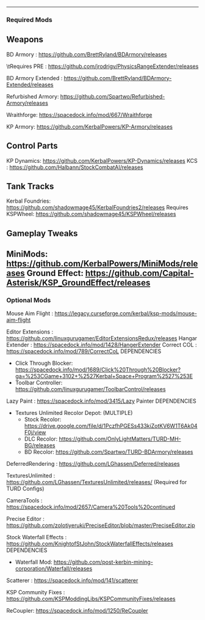 -------------------------------------------------------
### Required Mods
## Weapons
BD Armory : https://github.com/BrettRyland/BDArmory/releases

\tRequires PRE : https://github.com/jrodrigv/PhysicsRangeExtender/releases
  
BD Armory Extended : https://github.com/BrettRyland/BDArmory-Extended/releases

Refurbished Armory: https://github.com/Spartwo/Refurbished-Armory/releases

Wraithforge: https://spacedock.info/mod/667/Wraithforge

KP Armory: https://github.com/KerbalPowers/KP-Armory/releases


## Control Parts
KP Dynamics: https://github.com/KerbalPowers/KP-Dynamics/releases
KCS : https://github.com/Halbann/StockCombatAI/releases

## Tank Tracks
Kerbal Foundries: https://github.com/shadowmage45/KerbalFoundries2/releases
Requires KSPWheel: https://github.com/shadowmage45/KSPWheel/releases

## Gameplay Tweaks
MiniMods: https://github.com/KerbalPowers/MiniMods/releases
Ground Effect: https://github.com/Capital-Asterisk/KSP_GroundEffect/releases
-------------------------------------------------------
### Optional Mods
Mouse Aim Flight : https://legacy.curseforge.com/kerbal/ksp-mods/mouse-aim-flight

Editor Extensions : https://github.com/linuxgurugamer/EditorExtensionsRedux/releases
Hangar Extender : https://spacedock.info/mod/1428/HangerExtender
Correct COL : https://spacedock.info/mod/789/CorrectCoL
  DEPENDENCIES
  - Click Through Blocker: https://spacedock.info/mod/1689/Click%20Through%20Blocker?ga=%253CGame+3102+%2527Kerbal+Space+Program%2527%253E
  - Toolbar Controller: https://github.com/linuxgurugamer/ToolbarControl/releases

Lazy Paint : https://spacedock.info/mod/3415/Lazy Painter
  DEPENDENCIES
  - Textures Unlimited Recolor Depot: (MULTIPLE)
    + Stock Recolor: https://drive.google.com/file/d/1PczfhPGESs433kiZotKV6W1T6Ak04F0j/view
    + DLC Recolor: https://github.com/OnlyLightMatters/TURD-MH-BG/releases
    + BD Recolor: https://github.com/Spartwo/TURD-BDArmory/releases

DeferredRendering : https://github.com/LGhassen/Deferred/releases

TexturesUnlimited : https://github.com/LGhassen/TexturesUnlimited/releases/ (Required for TURD Configs)

CameraTools : https://spacedock.info/mod/2657/Camera%20Tools%20continued

Precise Editor : https://github.com/zolotiyeruki/PreciseEditor/blob/master/PreciseEditor.zip

Stock Waterfall Effects : https://github.com/KnightofStJohn/StockWaterfallEffects/releases
  DEPENDENCIES
  - Waterfall Mod: https://github.com/post-kerbin-mining-corporation/Waterfall/releases

Scatterer : https://spacedock.info/mod/141/scatterer

KSP Community Fixes : https://github.com/KSPModdingLibs/KSPCommunityFixes/releases

ReCoupler: https://spacedock.info/mod/1250/ReCoupler
